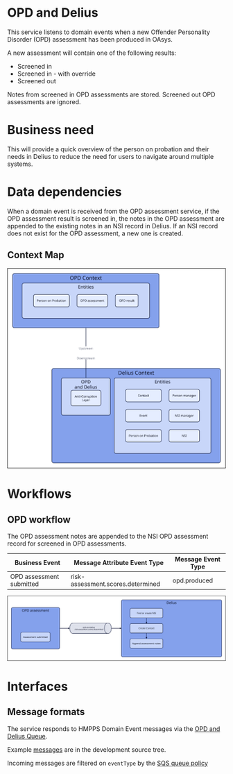 # OPD and Delius

This service listens to domain events when a new Offender Personality Disorder (OPD) assessment has been produced in OAsys.

A new assessment will contain one of the following results:

* Screened in
* Screened in - with override
* Screened out

Notes from screened in OPD assessments are stored. Screened out OPD assessments are ignored.

# Business need
This will provide a quick overview of the person on probation and their needs in Delius to reduce the need for users to navigate around multiple systems.


# Data dependencies
When a domain event is received from the OPD assessment service, if the OPD assessment result is screened in, the notes in the OPD assessment are appended to the existing notes in an NSI record in Delius. If an NSI record does not exist for the OPD assessment, a new one is created.


## Context Map

![](./tech-docs/source/img/opd-delius-context-map.svg)


# Workflows

## OPD workflow
The OPD assessment notes are appended to the NSI OPD assessment record for screened in OPD assessments.

| Business Event            | Message Attribute Event Type      | Message Event Type |
| ------------------------- | --------------------------------- | ------------------ |
| OPD assessment submitted  | risk-assessment.scores.determined | opd.produced       |

![](./tech-docs/source/img/opd-workflow.svg)


# Interfaces

## Message formats

The service responds to HMPPS Domain Event messages via the [OPD and Delius Queue](https://github.com/ministryofjustice/cloud-platform-environments/blob/main/namespaces/live.cloud-platform.service.justice.gov.uk/hmpps-probation-integration-services-prod/resources/opd-and-delius-queue.tf).

Example [messages](./src/dev/resources/messages/) are in the development source tree.

Incoming messages are filtered on `eventType` by the [SQS queue policy](https://github.com/ministryofjustice/cloud-platform-environments/blob/main/namespaces/live.cloud-platform.service.justice.gov.uk/hmpps-probation-integration-services-prod/resources/opd-and-delius-queue.tf)
